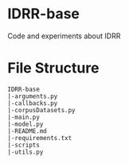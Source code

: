 # IDRR-base

Code and experiments about IDRR

# File Structure

```
IDRR-base
|-arguments.py
|-callbacks.py
|-corpusDatasets.py
|-main.py
|-model.py
|-README.md
|-requirements.txt
|-scripts
|-utils.py

```
